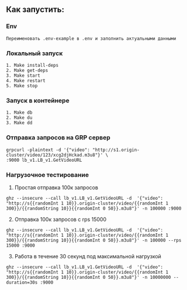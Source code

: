 ## Как запустить:

### Env

```
Переименовать .env-example в .env и заполнить актуальными данными
```

### Локальный запуск

```
1. Make install-deps
2. Make get-deps
3. Make start
4. Make restart
5. Make stop
```

### Запуск в контейнере

```
1. Make db
2. Make du
3. Make dd
```

### Отправка запросов на GRP сервер

```
grpcurl -plaintext -d '{"video": "http://s1.origin-cluster/video/123/xcg2djHckad.m3u8"}' \
:9000 lb_v1.LB_v1.GetVideoURL
```

### Нагрузочное тестирование

1. Простая отправка 100к запросов

```
ghz --insecure --call lb_v1.LB_v1.GetVideoURL -d  '{"video": "http://s{{randomInt 1 10}}.origin-cluster/video/{{randomInt 1 300}}/{{randomString 10}}{{randomInt 0 50}}.m3u8"}' -n 100000 :9000
```

2. Отправка 100к запросов с rps 15000

```
ghz --insecure --call lb_v1.LB_v1.GetVideoURL -d  '{"video": "http://s{{randomInt 1 10}}.origin-cluster/video/{{randomInt 1 300}}/{{randomString 10}}{{randomInt 0 50}}.m3u8"}' -n 100000 --rps 15000 :9000
```

3. Работа в течение 30 секунд под максимальной нагрузкой

```
ghz --insecure --call lb_v1.LB_v1.GetVideoURL -d  '{"video": "http://s{{randomInt 1 10}}.origin-cluster/video/{{randomInt 1 300}}/{{randomString 10}}{{randomInt 0 50}}.m3u8"}' -n 10000000 --duration=30s :9000
```
